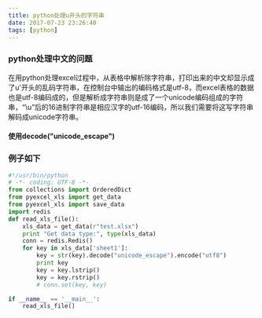 ```yaml
---
title: python处理u开头的字符串
date: 2017-07-23 23:26:40
tags: [python]
---
```

### python处理中文的问题

在用python处理excel过程中，从表格中解析除字符串，打印出来的中文却显示成了u'开头的乱码字符串<!--more-->，在控制台中输出的编码格式是utf-8，而excel表格的数据也是utf-8编码成的，但是解析成字符串则是成了一个unicode编码组成的字符串，“\u”后的16进制字符串是相应汉字的utf-16编码，所以我们需要将这写字符串解码成unicode字符串。

#### 使用decode("unicode_escape")
### 例子如下
```python
#!/usr/bin/python
# -*- coding: UTF-8 -*-
from collections import OrderedDict
from pyexcel_xls import get_data
from pyexcel_xls import save_data
import redis
def read_xls_file():
    xls_data = get_data(r"test.xlsx")
    print "Get data type:", type(xls_data)
    conn = redis.Redis()
    for key in xls_data['sheet1']:
        key = str(key).decode("unicode_escape").encode("utf8")
        print key
        key = key.lstrip()
        key = key.rstrip()
        # conn.set(key, key)

if __name__ == '__main__':
    read_xls_file()
```
